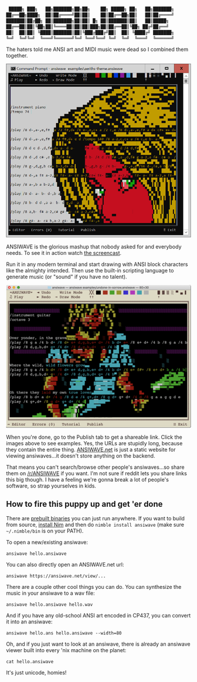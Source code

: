 ```
 █████╗ ███╗   ██╗███████╗██╗██╗    ██╗ █████╗ ██╗   ██╗███████╗
██╔══██╗████╗  ██║██╔════╝██║██║    ██║██╔══██╗██║   ██║██╔════╝
███████║██╔██╗ ██║███████╗██║██║ █╗ ██║███████║██║   ██║█████╗  
██╔══██║██║╚██╗██║╚════██║██║██║███╗██║██╔══██║╚██╗ ██╔╝██╔══╝  
██║  ██║██║ ╚████║███████║██║╚███╔███╔╝██║  ██║ ╚████╔╝ ███████╗
╚═╝  ╚═╝╚═╝  ╚═══╝╚══════╝╚═╝ ╚══╝╚══╝ ╚═╝  ╚═╝  ╚═══╝  ╚══════╝
```

The haters told me ANSI art and MIDI music were dead so I combined them together.

<a href="https://ansiwave.net/view/#name:aeriths-theme,data:eAHVXbluFEEQzfkFJy059Cz2HsYIJxwCRAAJgsQiWHvXBsEC4hCQESBEQGCBhCAj4RcISPkTvgSp63pV3bOXbY7V7DVnT_erV0dX96zsbGx3twcb2_2Nya9P7_6r5fWCS3mG_2lZ2dmYnFrZ2dge_NMtxbWd0spOr7fd709-fXoDS3lAubxJekBKKztdwua_3IZWYi7iP9xYr399ei1tYxWNW-mWigPDSj2QDsHfeoY3Kzv9rck_3IYJiv8PtltdkmwbFF3rtdpwtDXwYWg1bqy0spOvZe1YNmJ5gb-wJPf1D7Tc69BSBC4VuVy5oXqRNMp6Lduaj0r8-vXpNYnwP9pSFeb_q-2UiW8iTVCnuFRIAkuIVC6sc-eGBg1titXgtsZTGmpMnLk1FUx_YWERw0Wbsb-xPdiarN97-PTZk-eT8cNn6fG94cNHy7UwIzy2EjUUNleoCqeFQgVOPzKsNykT-UKxg33_AVGbo1WejSePH6WtQTqiwJnBECyG11iIUOUiRcp48T_Ua1X34Plm1q8TsMQcGcr0N9usUlEnQ4UCXtNFqGfwh-MnQLs2nDGgq8rAfdVqDBKDB0oBi_K8znXCOOA2Cqc9uQXxwyuPvX0q2sckwCly1uylTqk2T9Aj7l8QSjTug4jhopuwWtDsCEf8nWYr9e0xt5lrsEO5pkiM_NFVnsumMF9soSoDlpIW7n16W0aFxoIHpQEk6s5vfn16HxtzCk6OZzFujMY867HHD4av0vrZNOo0w04zbvZXQaMx0W0PNibDlZ2Nbf2X1ntpf7UZraX1s2ncacbN3loapvVe2mvG4XTDNFpLe6trabyWRmtpN_9e76Vxp9lrhvlqvd52f3N7sDHJJ-A1XV43pvLwqpMRgfZqOjLY30ekv1dgoR2kHERHGZ948DohqPDQu5Wd7vagv93vTkhNDTbUayrLFoTATu75rs14qFMZLHYtNv03zdjG2zgpq6FV7UwHPyNeoZn_rg8Y8eM0Smz-dQcbaf1sGnZ6zV6zZ7jNB6wlOkPXnWOvGafdThp2dJO0UKxKtQf1dnAPx5TR3tvM1mSs52Ou6BNUESQygrp3IjbvRX3LK99QV8UCrDKtp8CwVezihevSo3DSGy3sAFfbUdXg3VW0RxAzA4B5sik3K5wyXo83Gl8cR1vP4QipDKVxGnWaUbO_6uSmGa2lYSeN0rDDbUYbN7YH3cm-yUz-v5p3NanpZmUTpGjYSaMOnXN9kOSCA92H2gvMPatBMwr4s95crnF8M2Lr4Z58ytgcATgn1lwn5wMV-ksul99REHl7bfECOlVcitV1RYSyheok7_KeWIN9IceT5clKKzEqsBZXQJrS7rLe1FDCI1ryC-i0Udpb7TRjr8d2O71mfzXtr5I4ykaRwFHa7WSxSutno-Dtr2Y9OWr2V9NB1nrDfJ69LLbrEgvhQyQekPl5ZYdOD0qSBN7-Z1kH448uGYqQ93dqEysGq4cbejNjAoSiuz0w2cvnYeQVons00VSJPP4ukEI9vhO44-_3XjIr52lfRJ_OEk2n_eFuXQjEHSEEYqFELiFrO7J6-OBYBFaJIK0qgOJaYQO69l7ZEZ8m_38jCt5BSIq6eItrzMVWtUnmQacZNQfNbtrLaGZr0ftXu51eM1pLo2wmkvNDrGZ23PagO9kN4tTJ5z2Ao6T1RQDXwxGDtFvZW1sTPMCDIIqdZtzkdU7zvl7ZYVs37N49k0adZn-1GaZcaq-v2446W15AAvfZRqObEOfUqiGvcfekFOT9SVc5xXmKq79pK-ggVcwQF1ViYB4CVj3bRKQCKns9U3pL0ZIKju19fC5ulZBY-SojSblVP89jM-DCMRZUfmpShBgqHuajn6GQehqv2blgr5mownmpBRW6dG3i3De_Ph0GIiITynMT0EzeRTiJfsbmkPZfkqCwPqIiqvjBaX81q3ajJtHZrIGzyh-y1u-162_S96uZ2OriVlj_HbBG8unITYajVeQLQyIXWpjFLqZ6vt-nFq5aFfmG2PsH6wO8dFrRs4BVq4VSkgZoOdAS6Fs4OTKEvlHJfZ-p3yjE8MxMIEaoQElFsrvdy2E0RIERymKAKsISx8ghWdZArKSOLGYq641Bbd17WAcxgUo8HRbz9_KhZvZs93tKBHm9rKQwVl6bVnZEr0A7qxHK3XeZQqSEVPY3wnjKTGL_mMtK8Q7zvtAGKu7e21elXxLYx_khATb8s2hMRJW29SLYcYGENvoZdprdNCTbB0GVka_A8DdfAMRUjbM4s_WIQog9ZJUCyx1mQTlc2Rlsic5ScVrZGTBM2B3J_-hqiEI4l_FB1DqHEOQKTjaCxdQTGpyikUyHJQLRu1-fDrP7w7AAAkEg4MpcSQQGh4Q3jAFOIagxi9HKu5WdLp25nRfqkDgWImHUWI1jB1PAS41NkBVyv_zKDoh6rmZjBjUVisV8zLwL1hh7p8JTckk8OgAm0KDVni88tbueymNG_pMCQV2T1GvkuivlyiEIb7BYrUVigsHKQYEj-0pQUq3CWC016jDYkHGwRcY5_TzLscLdThplejG7hhU1h3or5FLFC96DCyKS5S6gyIKwsqPtPY-1GwBQXcDy5JCjNl0BhgLa1Lh2HPhSldwg1VIisKmEoW99pQ6WPSXwTEDm33jHm6XrteggRzscwBOl2o4VTJ853ghoWCKvVCAj4Q1V-9g0phhYmxdXWHhRA7doIPJMSA2AiFPTZv-sKD7viEVuUbWHyjfvnWUq-kPpzwyGvAnBYbCo7Y1NjSaths-NPlyFYLh3hs-z20kjcnyYJdSFMH8hhzmgR0P67yAwg8E3lVTX4GHzcTV49gwEde1NFwVX6qWm-wAXTk3qYaXAH8bwWhRyKgI1fws00DIKLd1qSpxsXKNYQlCUxfy9FhzKocrD8f4U9l9owQAENA4GH6w9DXbGSwVzcW2SuYieDH9q7z0SuVZxe1QVBdw3u_F-r5dxkURfQnSr7sKhppwh38NmN7v2uZN-NR2If47BPJ_cIqGNxgUvuMW1PTHgPmNZ2ckGYNWzivvlhORcI7kqlFyUN8DBM95BVoEAIzC3bHI9ynIrHtWi_KM5Yifl5qxAQXEgLtvm9mCTg86bltVjq_q8drA5uf-ixAZHBdoNxBPMQpiyYAooYBVo2Rx_7-cF388ZA3p-jHEutHhaMNF3RSBXU8HC0ZOqdg8NDz6tj0soYAL9uV5x3dkZja-1pckAVf-RkFVTJBkcpKNMT9QQMm_2W-lBZI1PPzXaudsMO710kP-L6wANqvxRiZdif4SvS23tKrrnXDSJ3KsZpSg21FQJWFCb_C_xAFRqjQdCg2LLetMBHOYQaALGQCGVbS294e1td3Ji3bKYPYJOD9rYUZ4N_cz9mHyQQU5xFh9AaYMAx64KydZFTHx139nf0jwmaSEHDWx42Ku8O7yUxaEEP0HKLRKgSc3tAipnmiujgSQv95uu5U7UtTRKB2mYdtNoDfOKNiTdDUXOdKFzeXPreJIp834k_lMUfUoToWLWOAE1CUoZsXOtqXL4zzgXdIsZlS4y2kqzUZpbtoTjSfFaZNCpgSiC1jNga9Fy-3OqedbiTXgZAyYV4CMgFckWY67dweGt890hKOyaRX4InYWOe0xHY6qFx5lKvNyWrT0k8W-99GGBhjaUwBrFS4gKSd20o6eymGM3XXWn_dVml1Il0gH1H0KAVe9bAn3QZ8gsoVRB_XVtO8Y9gF3cDfmoLbtPpV6Y17xziCQ-ydxAslba-bpgH7NBgUe-UAEk1Os1i8NBNOEqjS6I4ZiBuPcx6leJBM019PIEzYAcTbQspo95eUefKzuDPkX4uRXMGUMO6WpLO7BZfcewKgaFok3rW9rHZmHPaXfkTgK2H1NzC1wKhzB0j-lvQeT2IN-4mTBBfak7GuxaPmO1GN52hOiJxJfKXL0ZdgVeNv4ObGJMgIwAaPXNrcZ-rgNIB-gzDfKqVgzRPejmiC8OZjMLc_-BK0IolSGuplYCTcwFK0MuSImZNY4ODFpuVxriYuaKWYq4Bw7HC9pQLY_QeHIgoqvibJThCenDVDKaH0LOuDkaBwW2MAZSbNaBocJopZIfH6WqPv769NF6QgJCpHPCEX7p9Rf95DCyNBwr1w9djkp-2t6EQg8DdYX05tl-4hswkSeH319bLR6tB-eXSFV6owY7YbzR57oVwKcvq6-61Duza-Qi69nK0J4GJZBIKM7QcIQ5TUUZ1LQVAua4a6hc-1Eq8c38WlA6-rwAF0RvjmrNhAiN50kA2ztSgfWku16fqjkuDrmzR0o58NCpWUAYubEuVcW6w5nkViA9zQ2voyZKIMAdOmZAqJQnZxcE4JBlijKPdhRH66bjx1kvyCTVzu0cxcL-U3MWdJUwHtzDe_FsIe5aBYphhVAdKjyANw4yKr2kVhTB2VCWcMFpBMKm2QEUIB9kHxjqqD-z_ZLRVdVAZB-HRVtJVdHHAI06YCp8FCL5hYRE8wAJgfBHXXGof5x9q9DD9bCagMKJWAFulunjuIV4TqLHlOxTxPYkaEC5RND5LUmcBc-UyKrt1IaXgI5yZVnZizFL5JTqRfRSRsmyEJKMJ2Sr4pgOUZ-MihmyIdv6XfFaOWU8trNYpnpNydaMVixoFujF6273spvrm1JMl9AtKmZUyIhBc8ssIoG9wALKLDxFXnMwjGcsToNIydo4IgRSS_ODek1rro8Lm7gdfFQW0qfLk7SfZYa9E_VNsVdlqhVGl9M8hTujmTzIOoodq-DAM6oIA66NfCz9z5srIX0FrHknnL58Ml5YC2WTy9gmMsIzhCIipiy49xJsof3LjCAEL6aTejf2PQosZ9Zl38V4VcviGl32QRfHGxql8pnLmqbzuOioNoEaHnpzwRpCDY3Zn9aGhhFgHWn6aKBYXyme3pw1PUIcLc9T0b2qmbaoXfmWKkQqUzuU5u78S6iednJSwDlItZORjsswPyrv4ODgdFcrVBVkKzuDrWhIJ91agA_P6ESlgKBHYQ2CdIRUWZHbWUtldjSFeNEdITrsFJ-4SRTdMxBieEEFUQmUz8a5Yoa2yF_GUWzdSpaXMSeqdISKrtRY1OKUdtz2Dxq3BaZkiTxoagsYDghuZYdwi0AAGAZ8ZAMDpTn6lTXATcNcQJvYxYc6PqUwl7TPWzWbA0AkncBELHGUBQUZ8wJDbBUfPtLV6iia2eVtcTHEK3CsOmg6eNzy0LJS1QZdnvfQaHX4K702oz4Ou_c262b_NPYy3dZKVb5ScwPlyVC0tgDtlKhX3jpYtlouVZwYAlZAZY_cpupQhkGiES6SqHWBByu3RSjkN931VBeff7oNYeCGS1uGhgG9yd32rj-l1kztiwnrcrwUllw0buiiJMa3bZhQ94vprYILqDfzzrHzEcBRkCbxn_JMhU78-FtvMzuHzbQY3r3YQEA7yDy6vq47TAcyDU3v1ufdNRUablolI8SEiF7Mmwft52fLXRhIpll1zVSCaQNYnHmZk1JQrzh8QHiVOZf6gBkvWDkFXir3WXRk8ZXBFMdxSzbMzSgILO3S9NXgCu_k7t4MHqtN4IAWhJm3Z1urUQE2syqVroHHSoUJxkCloRWIako7-zVH3Q0OWBJWoaBH7I0PqWdh-i3TN9DRzB0TysccfwbOkZCJWqWGXpcfAxB0KJXWnIVOo1iT8uxruzaxBH1O6RKkKfgQfYbSiCrbVKg_LUvdugk7GWbDDhbiqjNYHtZZWU8631J24JxmWMnfwkWJnXKLeo9Y_lqO0CDtdpqDZmTJ_IYJgsL2oK9jfOQ_DP3P_ymFN-_Q25R1OdU3r9D9aMyArNO-W8VcYUk5ZIuMSxa5k3MZSWKo5XSgelywQt3aWhGdOT3YKVNQWBV2VBBh34iuDCqwpa2EGhfCqumXSKdlL42hVaBaFhvVsSI2ANhlnIAuWga1R3U8YQlDvpHYiCA92GTKpYC418SlTkkx71hHjccouqbguKlhX62ZgEaBKNSxDWLxQKw1WpvJJ8fXiZJcS3SePardjpX-Gr84O3IuNAbpMFTqISzsKnkGTuzpsPhIbtSjqnP0kuoEetBpDmRqF9pkM60QAusxODUtlVhz-jPE5mhV3KW2XWN5wQDS-XRzt65VgYlH7kbI4zp7m5bE2Z_QVHZM7BkPNmfLoRwnA5XguDxeJB7wnhFJifc0l148lGeUklWDDclMh9mn_O4pz1alQ6fySpmm1u8qR8OOnTSW2ThllJVOXdJ6DGo50Ep4R6ID-SIHHZrRS_UglbI8t2Tpu3KPOmmoejSPeuMJfTSlP-8_vUb7XT1aVZFKGONThvHK0TSWd5fmB5Cxftiqy8uUdfIEsZqf4V22E9qm3t2ewtHe0Ig7uNCTlNIbJlKZyDlRzHwSOc5xUxga6Ipobzpn-ETLQ0ukPWItlvA8lkbtTguOFl-vZs7UbBSIkXPVescSSpla-D4zBTC-t0uLmpOwADD-kvBUA8Sswjrxn9UJCCOlZlMX5hLM_2kCULCZaZxctJllDk8wmsVmJvnPq2T-UX80zzjmj7bL6n4ytRhxBxnmTvrDZft9bYmAXTNigkIp6Lo_yVOrBpKjIYFy8UJlgOuu_2CiRsefg3jF7kQnLXM7FjqrOzlLHB3IvpfZr9lbpfETzW6doGtlqamgDk-C7vZUYsViV8pMU8nN2k30YdQAXnlk5aOrchOMmoNmmMadZtTkc5i-WJrpj27Le6mv87ycGA1666JxQQt_QAubSxquMTcOg7P5iSSUxwkv0Vx26snXoHuwHkxmVcafEPhq01MoRhN-q6TvybjV4F9oyfcbrgkb5eJat36faulKPWWqx3SCFh3Ml2j-Y9-ATNCEmQhW-ViotqV9VI3j_54PC3v2h8lSKWBCc0YCvR50vBzmlSx-ws2AXq9UgLmJ92CV1BGUw_F6p6dGPRZQ2Ql2Na2g0zwAkvNTUpXea65AGtNcda3-A2kid1CLy8GTtYkCEGsV-bokvzzhb7lnnmeX5-elqif7X2quVcXk-fRV90ZFIKZ-KFZt53SQ1kVhwb56PBVpsLGthvoU5WXHcI0xbbSZ9TQPcq6EUSMtAFlnoI7jAL4lZGYm4xTGfBl3mGJ8F8ZgMDzRTbNoj-NyHYpn3blKR3LBIuBdSgHHbtTM16lkcHoRTRfw8USYt0S1ivLeSbF5LQ5T7AfEXimN8umh-pStAR7UapZ7V2SgunT2xQwPZ7S38rab0EIzZs18EkHoTpoDfNxGXhVIO6-jKEJhKVNrKgl7ohfbH4jc8wSpg9qJ88hMZ8eDC-DcB4UsknbFrmolcLE6i1m-24JGRZiAUkunXGJAD8AqWao4Fc1vnGlaaDJsa2NIuQ1k2nKvSjCJ5qLPz3FochiE1TPoDEN7q9roltc6k8Y8JTqdi-leGbDtVGeT53OZ1z55GudJn6GwcAEykUQ_-OqieZwJ9bJSUVThW2e5LpJrtqR3MIeuiOoC7Haee1Y8BQsohG7PGutD7733BaI6sCI4SvMEn8-l5eOsGTFaa6NIrdVyl_t7681Ciq7FbCQa3tabPmUBz8eTOewRex_CetAYNF45OAGc4QSxrhjBdm4CXIO7VTH_ADMgFWMt6TbzLXSKmboEe015BICYqMLOpD1gLpZonNRNDQAr3UomTeE_4NE0ZEJBX58Jud_XtX5YL9-ks-O9G0AmeYWLLSFWFUitVEJXRWinvdshP2zObcicr3SJpK9Xr3YQ1AIpFe1A5In11p2sco94LXaucc-FRGpJYSpXFp3RDNKWMHF13kPr7naDgBa0t5YJ5ofgh4QVakGUKUwukiFMm3_i4yOtgD704m11MqVUM0jtlOPbCr2Hs8_4FAAdJQdNShkwphedSnLLEvCaASynHyL38nNIXG68xXGKoD-Eo1B36iez8TKUOy3srvILc1rTuq0sEPC4mbyifC6OkrJF5ZWUn40nj9FqprX5SfL0T_oh1Iwlg05OkldtujPkVWeMetmX1jrXQdtkdnDkUQIsYGLXw-hFHFmSbaYY49lgtVuoxlj4gRJtdiE9n7NkZn1iZ9QQOMuXzvUFkIWBeyGDuIZyy09cQCqCXRLOhf6swF2LoULtiRXIFF11KD1LkycODFeWKa1aEws6vSR685vR3vWbSsBTqVflHPLKeY5LbwoHvlWygPl0JJXPaNgRL0mMBnk5wuLaRPlCm9xnipiehN0KHsa4geRimEVmdbkoEt1V25IWy3xGuHk3egmVjdUEoMsNknXuw3IomxkOz4_7ZcR5_4yolAKUjnM3cFUtQjdV28Ndme6B1rZgf3WqH8OWTjoYTQmY8FUvxm6XzJIAKh8RAXwSPRkZzgxBSkxhrGFmelcPBirFZqgh1p9N9hNn2tFf9LKcROb7Vfsm4hESJVmLQbo1FGRZt6wdh8W9ttEcxn2rNMbzunDTOHSqgrbalI5CqT8aR5LnCbedie8VZpBlN9jChGrAQUFwnsdkVKzauxZptqbwZMeGn9Ai9aWQuS8FgK7ONvvUjNMWiE1fDIA1W1XgJLes5gNymSAwp8jkOoBnedPumAHiddF8izNBK2wHD1VBXyb20NE_oT5L3LAVEvcdaZwumqyyhw8EQjYJrtuYjCpe85BmdPc7urBuXyxTqa68i-9fy6vciRC73PWkT33U5JONydm03wxXOVGvCEuLrSlhbjW_NyZpnEbNcLVDnaz-pLmrLZ4QoIPDVszp13NIV567w7YexFp2x1mZS9PvOlzND8tYC1mFkHMROgFrSYDlblIoCOJqHNzvTq2URml_Ve8OjyqMBR1YqMLjFKQO1FnYmasvLXxNc2x6XlMjzZGwGjmF3SfWQBE-Q47WMG-uC8qa4_4UyAyvsfOmpz01Vypq34chxA_AUR46NpsNNZkXBa0UyYoQC80Gmnvda3xP80kr7zu2LggXibzK4mBQFFRtt10nclHSeXZDK5XYBWxGFbaYzcGq-mDu3oT6UjK3cHP-LzQufrFxGNDXyMK18tBNn8eX6Ygf4R92hUPDEz0tzFgyEzwtfCY3eBYiv71nzrh230iWqBokgBMeVWxgg1kNQmtiF3Zlxq0WeXBALCf7md6CUyCs0wChGIBggDvkBlfrjSw944svYklqdIdaIBqkzxc370ToR5yyvBt3UemDTqTfpL9BJjWQH49an8ZPRGbeUzUvObRyS_NBKEO7-dTep-r1vGzPQDUW8canYcqcET1Z7POAbWFxh6n5rou5WhgDyMxPV8ZpdHzYAec0MtTUHZeyXPMus_jJ0cfWROjKTDZzOvS5fkgvW5NujkGSWZnXWQhwK1hdeZUMAoTdpahwVnkIWO2kRT_0FnHcgAlJTirZOaLeWLtvbbunF_c2c0Q38mRe5UYS9rvbIgytN2f9Y2o0SupNm5UoqVXAwpiiJZaVTJrYmkZRsxabg2bUjMGozicUAfQpCXCczz_hx0g3w06zT5a-9VbpUAbrunD3CWfonkkc2HUDSorsvO5k1fLWYtqCdxxAQTZkrcdDOKkxhppJ8bqKB23quwTXOF8efSfxAPIeltGjXsqa1KACZ2OyVwG-Vy2gchxHYGTbhpp5SlnYBZ1BF0DlxpF2GYtIyLAL2zKg4X023YOOS4RJ1Xub2b2TQzRpGZ_2LLUs86bAIvpBeKMYo8IPqmfzVzOE-BjXj486KWowtEy97pK757BbGRemxziCm2hq0MXSy5a1tnRBAtlRo0kaxjATpiyZNJrmMGijavgJbZ98wq8GMlPC3pjWToEYbIvlx8IvuSxgY0sLeG2lK555Wc3rJiWLP36Utsodc0SjUEnaaRh5LD_5NnI7qz-_X0G3W5PdRKMx-ki2CkIRMJ-mjAS-2zFC9Bb6lBQ2P6JEhzgoduXQSgJyM2q8R-B9B9iTxw_V09ukQyVGCH3_sRQI0ScT2QuDICf55-CI6FQYU3uJLEI4LVco8wUGLMQi1CwpVf6-17vmQqhkCl8c2fQrl5ofoQQv0xhwgFndCzSipG9f3Q7bhH0bVrlK6TL_VbWvVBaw-s0NgG4BqCXs0LJxNQVgI7Obt-Cnz1PNVPEEZd4QDz6ZsNaDTvGYkx6CH-a5ESfHgk4VoF0YQqu3YeMVszhK74LcD5rs_gF9qn7E4qCkXejHs9J6qTgGvClx63M-nbchysizNlO2EjH9t6FjQN-eqH2mRV71KGUvxe8njoutrRUDDhgkStjy5272V5sRjUHxln0RP-Y-h9y5EC1l9AjSsJNy_gcebM6vShjaz0Cxq81Yx7cAGfuhoEzbLaUmI5qu7Tuq0MogGa2MHjZzwIRUzqK2gRCPTM0DCPw6haQdjbfLiggB0LQGYKIOsPBIkJVWq8di1kFwpoQSlhGckiiVmCGKo3cExZMWYw0oHMVxb2eil1dXqtaoeN6SO8Ls4aUQRQnwdEzrsAMNUEGWFaC0xyWQhQFu7MQ0leOta-6n1QwH6ZNEItZzQqaqzIGJJr2c0HVTyPNLQGc789yeoWFMK2gqJ0c3iEV7-kjQmidjR1P1JAXBQQj3pJafiSUzVmUbmEUyD4GcDEhF9Xacey1un5m9KBaJtC_PDwkWGGIB7ReJlMopKMZqiQl4XJ4617OU5B-pEWglN2cs0lCF9SpIgoScIgwAHUFaDqyQpcaqlsv0DFykKA6L60wL2ecHQFSYqd1ItM2eMqCea5kN1hmB81FFt4PTUcFKDNMDFnaYNyyBlDXxsKAOuecAHmhrrSspnTzar0Jb-kwoqACOJOQJpSxOzaa4tDoewGNCTB4KJkIkGbCOiqRZWdw85tGZDSDP-gQr7rcwLUTGkUCqnaOEnTzNFHCCVDdTbxFMkndrarFQYgIfy4OEvXycqWbA4Clso78rzmdpQYoZbvZ0eY0_Wl88GjgCZL5Jr6Vhi-7n3OQQQzKtosTrcVYOssduxCMAbp5RX6bHY22Eu5RbZL1lW3nyXmvGqPxsQYSpMgOX0x6IAnO-T41FRtcwYq8VZW0WmCDN2Cgk7bWrUSuVtqibWT7opIAzk-veJs5yLKfVyfToktANIaXWnDjo9tTQko3oiTEZmIHRyQRa9ciGtn5JZM49fN1nmAaCwCHlePuYiKhWqz6iQyDrYCeYLRhRl6BosDZKowzUqK1F36ACxwoWocAW3iBsevqTPNBoUU1VFloXBsEa_sq69dCbf3Fnwj5r8zt92Ev7wPWRDi50iM8uCvA0GlkqwWr-6RXUSoWkQncICq6PphoyUXAEm_Sz5fJ6VYaj3rduh5yQiPIAQNR3rRg0Viw40xhXzyjMDVfGFvIg5cfSQx0iII8At7bFRIB7xnO2gomWKzXCReOFoL9RhUd8yj0rqOcObC8wvYe7m2kjtiG3mkvjcNe-yFO6AWtOSkvpg4By4bE4tInTV8OTwiOn9WKyIBh3luKSDX1JpgEMnQCATB5aqMzhSaaEwCpwc1H5yKb1jGtsCetcb9GfYW5yW2SSMFS-RXNWarOtUlxB5wKd8-uc8DnO0-tGkzBahbBrsO4K3IVJWPTcaiZ7W188TJkaMVDY1PpaepmOPqkdVIwWtXUxXmDjgDjlOu1asnj1yYNuqkb1FVAo1QrUpgBOHutYq5e58WYOawjLFXALu5S6E84vIzkKxLkCJs4tNXY_AcBFzJkr6GoO013g9opgUKA61GHY230iCtPrzEV5DZ4ljHczH7f5cJWpAZVQuCLYQDWrrAosMBnrwJJ9KtaZTFZQUaF_nsMgepIHUcBBdUDxrALWQxFxleOIsu3YnQCpptnENRtNFUCFjCm-nEcTOgHqmysGKnoQlFrUg2VvA-CKQ3m6LyhCeo6e6QzF0B8HEDuPMjASCdvJB_pGsFa9HL9L6GvgByjZiDjlKyfLU29hIYR5Z3Mu6irxpisdJiocFiBHad0OcGgjFNwH5pRcqYADIqqixlvBV0O0lHDR6lluceAzbQhGRA1zcqdh1m71dso4pgeoB6AGEITu5geeFHEx-AHHgcWxFP7qEJQwnYuugSEL_c1IenUYOoprwaA1C9SAtpymFgRk-gWjAoCIPwk66bC3BNsafQEkW4ClsqP3pqGNkuTm0qFQ9kWxpgPo5YZnefLzAs1F3YJutZ6QDICqjp3GerVSWc9XaXMFgQ3JkSfIYa5qa9rTdGEwILx4VCBkRjunpftomN7y0Yb6LAEoC2UtYp0grKbgiu7DYrklLIzAcF6ANjarklmRkYOlCcQmM-fK3vh88D8HtXlxVqqDCqSCtAR4YT_HoqpQCuswldvn0ZN7B_ceDh-k3Vfp_PDJs4Pxk4nLDsplKOpMRk0jevylCu1nBlhJDO62nS704KkO6ZvBUHhqDwqA3cmBAhWZnN36q2a2pPWqUoUMHz69t39vPEq7r9LTZ69CU0H7vv1w88KtS5c3NobjJ_ee3U0Hw3sPn-4-evLo-cFdCUzI6-mzVwf3hg9hTUq7Dx7t3X_25NHDe3tPZV1vo7excWajf-VlSr8-__j1-cfP7-kOW2dfvl27eD3dvnoBTuJeuXinLty4eY0Lf3Bv-PB0ujkeJ0HhuVN3nz17_PTc-nr3zN6jB49OP3m6_ni4d38dS9M5ePBod_ggrxo9evFw_emzVx26y9PDh09P_QYMqNfr"><img src="screenshots/windows.png" width="600" ></a>

ANSIWAVE is the glorious mashup that nobody asked for and everybody needs. To see it in action watch [the screencast](https://www.youtube.com/watch?v=zCbS0qmLxj8).

Run it in any modern terminal and start drawing with ANSI block characters like the almighty intended. Then use the built-in scripting language to generate music (or "sound" if you have no talent).

<a href="https://ansiwave.net/view/#name:undone-in-sorrow,data:eAHdW0tvElEU3vsX2NzEhQuqQBnbKis1xrjwkRh1wQrKlDbyaIBqujBhQUwXLIpNiL_F-Gv4JSbnfR8DVKsxToYEZu7jnO-ce173UmpWG1m17274KjWr_Vulf2bsUrPWqO83smp_tZxh10Zta8K2mrDUrFf7q-WCvu_3V8vZanmxWl6Umtl-f7W8KjVxfodvTF-6VsuZ-QUDts9Gp-N7R2d5LySj1NzdbdTv93EOuGer5ZTvCyHClZrQjJ4zWfjd3nNAqdpfLac6-KV5tY-_Z8wQNwS2LkrNWgOem4czfN5fLeeGYByz6J4a-GbYeeagkx0j7rfNDcAEQNoWpCiI1gwkwv1mZvKpBWu2jjFSATNuqbm7i0MQYjjKggcC3KaO5SXiC8ZG8VlBT73h7FhWMiwrVklsBdpGnK0lP0CBxJV4ebkBaZQmqpTS5xHuaVRIN_wOlIqoLbgBSRhNuJ3xDa9F2h6VSTkjz1UkvngxJGSBH5GqncoiqVSRvswEjEWCebQnhWjTyMSFL3rvrdFOWIYKUgDLDd44-NwjEVn2iZDWZA1UMW2nCwvVFOUSi8BKIMbtCm8DizW3M2nwGzcAzEsofp28Z-Ai4udeG-QsECeogIESBsNvMfdfb-oWx1snLWJdXlhz8xVoi3v_zrTxQ34VMrv4zTvkERY339NSM6uT-fIigCQWidH_xH3DGATso59m3tB7i1FBRwRNjakEXOi5Wafq_ac89MwuwwQtN3tvF_cJ95ckbGNY0RDV-4CIBG1EO_KW6DXHNxf0ZhbGBvT-crWcw9u5oabwKoodE3xfDyHgfUphWszMVGM4XBwXwDOg4DEyddo5q_ZdEpq_sli2k7sKfoFLfl5q1jFWRXRJnUkBAvnKQ2R1KoqhkLjAaPAqsilCMW3bZEiigSKNBnAAT5CBuYgvITRR5yvnRAeETIzrsAdbuk1XqKW_KWpPTCAByiUoJ-GYYeoiW4UxaR0BWZiIU7HBgHPOy5Mt1d-wUQYpzGorJ4PxZHTWzwcT1z07mbRGgfStmUI5isSMwcavyvglOyy2RerAKDsJ1qhoDcueVUR-b7pCxoaHk9bH3NXT2iyqlfIgJFIKI1FTPbFq6H5lPDUttozUQX7zYiR7bviF6UX8G68tVqcJEMBrWsHBa04f0eRwU-NN2R5L-CqUBvLYcnXewNLkgUgTeaktwABiTL9A5oQzCJNF0tSPH_yJJbaVdAwPREnK-2ELDO_RTaOpsDklzMf6eBWGicjznqfKkhwZcpIUesvo1cd85M6Hg04-2nEnAzc5zl131PqYQ5NqI6v3z1ujDlfGBHwqX3EAr8tLg_pgUZFPcyjXS0rh9gifPVxuvHwkU4bn_NCwsZGxymmvde4qB67rWq6SubYDJmqN-l4jq_bLrnLg8AGoTyOr9qHB7m6jRr_L-rsG0-dl19np7rR38rLrwFvsjW-D1pVMH8CUZjr43TY94EGnHI6RGxKAK1c5ACrKyBKxZ7jOXLsYCiSepsE5uzIn_q5kxFlIuOXswHV2Au67QRucx-nwPFglQCELG7RJ17AFBLxi8UQlrOM1OlCoE78Y3OKCzvZwrUVlHKJEQnAyyBdqdal4wR5DYztTsvLWddQEjAnXdsAISmHJjzz21E1TlY2XlZDHcQn5d2BvG0gczJt4oSitMY0WQltu4TQICA95wkce-ZzvaXYB_cUdeHj5fhi8GVtWY1fZj4slcjop56AmBKKqEZeefSYTznINLJwCBKBQgCR2T9QA9M_K0vZWNUA6sYxExQR2qYi_PEAi-LlKQobjUppUuCVKStNcHNB7DwLb9P44H-XgdT6d9Do7xjJ9OrH2utcJzedRb_gpMB05BLemzdh1R9iqvteooVXhMguuJVEda104PCInF2jhnEq1XIaPORVdw0wAuV_vn9gIo5XnX-CGyHNZxxRb5MAch2DFNj3HQWwb37Wt8Vxgw837zKEv8yYMvav1h_DA5WV3dBscMbo0fQ9It11Lh0Clr2QO3AOJslGXQtlahwdv1KULAeC0GENwqWkurPvyfR_6UHB2GzDrll0MW9AGeANNFYsn8bkUjeLM0yggmyJEhipljWzX32_At7Tnhw2k9qRavtZ-KVnoCoksDPrEatm4z8SsmMcY-gKXDlV_2TclE0WF_cBA28BXdgxswcJLT3kzL2DF4IXcUMXFVBxxakXKxgJombfCy6seXHocI9MeTGLMS02Y14QKGoCAB6OtDs7oKJomduNAQzyKcoGbGka90NswdbIVpnKJVE0gsltVvs4pjCmNpEmQZ-OxNyBr8DSbWF4kRWtEwfX0jrIVcn446ZVtTIFctKsnsgu0copvaSKzk0rRib-UE_JhXRCxKkEaCBPOtGkUrm28UZCYNyOWEgTGPunVsZuwPz4XJwTWsRd4nNYJOmSTm_TPHfpatGjwbBC0Cc3pJPTYZ0GD3PWGH4M26Oa9FMHbh2TkveI4pdtmLZpigkGa9xYhkKeqHW31GfxV-XQjcK2Xb7tOGf1Z5OXZHcXpXyVz3RCxMH8Cz2_9Tsfl6GnWJVndcujETIyBCXLwPqLjwHU5pZZG1ukDjyYthN-Bn2cuO5yNm6Zd13It13Vd4AiQtb2KoM5ct6zeOBVPYbBkA5Fg6C4T6bvvAACvDSiZjXBwySs-vDC9ozRgXNZbaONQeevdKCrlmFw7kgK0aLa1h1yupEKsGgyqRolSe8Y1sLuSR5gmsWfDGr_v2dScAhdhfAIHGExlklxeYNb8ZDJ0Uv5-YiFQWFDkqEGbmlKiIsjLnqKdK2W8GKYYJGN1KItiA0OHFeIQhCDhsXw3apsw0qQAWArmvE7cw3Ug4T1qa9sUBfIqhjWPy5SjNvIuDrFUEl7x05ey0fIFjSrVSE-RtNgKSTEDshkHOVeTQmHtFRikN8f5nTEmtMAk20L8NRxAidVaiyPjDLFN0MImFfggN0_Alh2ZPvAAxjTGLcfSrskVw1n7Q9MHnkAP9LeKnQJ3tY0C2bj2mkCiZVcgOdsl2CgjFPrB0_omHO1-gIx1imT39QFOfIDeNONMUTxKGZNKz7MF_sHm5OhBwa9EI1ExV0vsiJMt6pqR0J95vjHsuA2CwhH-JnYMiJEnB38fANYp-wVeaGjYsSSHzcijG3zYCPj9wm5xp-IecYvNfTaPYfgxubpR3zUKbdyobiYnc6HgLJx3zlZKfXKeDX2AZ6XVg3kmM9yQCQ8h6VlICjX4_KI6AjSkthaKKQ2vfdmYVEq5ZurvVl4HMnUO6uYEHcmHEjiueaXHKi_4UIVf_mTyzWljjhK8fNXWMrxYxk9u-XSh2bgrOhcVFh3NWRndMBP_aXDbBkuMohiThObpYd8i9OjoMGWg1jlLeurplBeFShzgt_Fh1dqURHsFkrWrQgNtPbTA5aMINgmOpF5OGzi6h0OZ-Pbg-kEMsySArqnHJRa6aJeaAi4FpUArHhtXK54YswzLHiz-vKAjMFRZUolFybXZqMX9a4PIBoRM0kw5eYjTrNQUqdNW1TrVUzwslUFCBcfIilSewYAtETbQtC8VbnjgDhzvFHhJy5o8zixlKD-uQyyOoS1iuM8lcRYHwWy3-ZxvZNglDTAag3xDtU3sEqsclB9j9vkYsVfvQpNBa8izXylcYv1Zd6XQwLq_aI8Bx7dAVMrzCpEMlloalb6_GxYuJMjWU4hgbckc3CQOE_31HB9bI6rTGeoUXr9yHRdtr22dLH6-0wyXRNKxJQ1LqEFy8CMNYDGG_mH_RanJiT7ioPqC-3Z68sVgw0bF38xI_KXKu9JZqwClWXshCFPZ-kOK1wOwFoMLPniwWZnkgBuh5CuS968vRMXAez2bHb-XdM7QHd_mvxKY1atIDaVzPtBlC1fGxOFa5mI58bYxjyyWqgXA42Tzyk-9mvFGTSTbULxzOuqlFprObKWqaGnPYge0yCBS21jUjcK1tTr_vvJwaI89GPRMnlS7vBNgpiRI4YbYNe8ktCEkdW2kXrUooeQMYAJuYQYKojIInYSIfftvw0z0bFyMhddWM_zi9V-NDWv-dDT8eNI5GXTd4bAPJ6Inx6O81Rm7o-HITUbDXm_sJkN3OBx08-6oNcnd-GRwmLsaLNMHpWat_wAUez893erL1zeP3j55Wq22-vnk-Hw80XbRBX_gNb-dcw7_zmuugJndam2_mtUOPq-WP5xbffu--vb9tXuMbVfTH88fv3Dvnj0yA2xxwRy3Hr1889y1z5Gse-5Nnrvh6KR7Mmj1Ht46nkxOxw8rldre4bA3vDcaV05bhx8qR2d5b7dWaY_vAr_3WoPxrZ9K3dQG"><img src="screenshots/macos.png" width="600" ></a>

When you're done, go to the Publish tab to get a shareable link. Click the images above to see examples. Yes, the URLs are stupidly long, because they contain the entire thing. [ANSIWAVE.net](https://ansiwave.net/) is just a static website for viewing ansiwaves...it doesn't store anything on the backend.

That means you can't search/browse other people's ansiwaves...so share them on [/r/ANSIWAVE](https://www.reddit.com/r/ANSIWAVE/) if you want. I'm not sure if reddit lets you share links this big though. I have a feeling we're gonna break a lot of people's software, so strap yourselves in kids.

## How to fire this puppy up and get 'er done

There are [prebuilt binaries](https://ansiwave.net/) you can just run anywhere. If you want to build from source, [install Nim](https://nim-lang.org/install.html) and then do `nimble install ansiwave` (make sure `~/.nimble/bin` is on your PATH).

To open a new/existing ansiwave:

```
ansiwave hello.ansiwave
```

You can also directly open an ANSIWAVE.net url:

```
ansiwave https://ansiwave.net/view/...
```

There are a couple other cool things you can do. You can synthesize the music in your ansiwave to a wav file:

```
ansiwave hello.ansiwave hello.wav
```

And if you have any old-school ANSI art encoded in CP437, you can convert it into an ansiwave:

```
ansiwave hello.ans hello.ansiwave --width=80
```

Oh, and if you just want to look at an ansiwave, there is already an ansiwave viewer built into every 'nix machine on the planet:

```
cat hello.ansiwave
```

It's just unicode, homies!
